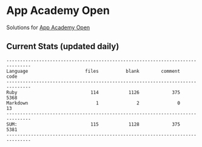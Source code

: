 # App Academy Open
Solutions for [App Academy Open](https://open.appacademy.io)

## Current Stats (updated daily)
```
-------------------------------------------------------------------------------
Language                     files          blank        comment           code
-------------------------------------------------------------------------------
Ruby                           114           1126            375           5368
Markdown                         1              2              0             13
-------------------------------------------------------------------------------
SUM:                           115           1128            375           5381
-------------------------------------------------------------------------------
```

